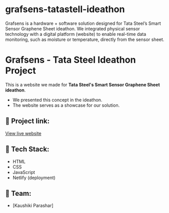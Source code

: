# grafsens-tatastell-ideathon
Grafsens is a hardware + software solution designed for Tata Steel’s Smart Sensor Graphene Sheet ideathon. We integrated physical sensor technology with a digital platform (website) to enable real-time data monitoring,  such as moisture or temperature, directly from the sensor sheet.
# Grafsens - Tata Steel Ideathon Project

This is a website we made for **Tata Steel's Smart Sensor Graphene Sheet ideathon**.

- We presented this concept in the ideathon.
- The website serves as a showcase for our solution.

## 🔹 Project link:

[View live website](https://lucky-klepon-9fcc47.netlify.app/)

## 🔹 Tech Stack:

- HTML
- CSS
- JavaScript
- Netlify (deployment)


## 🔹 Team:

- [Kaushiki Parashar]

